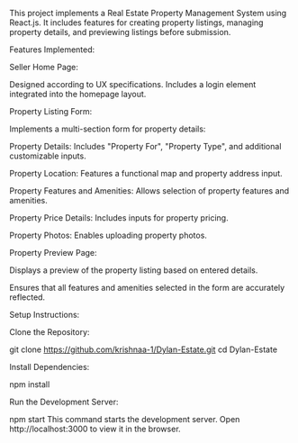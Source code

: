 This project implements a Real Estate Property Management System using React.js. It includes features for creating property listings, managing property details, and previewing listings before submission.

Features Implemented:


Seller Home Page:

Designed according to UX specifications.
Includes a login element integrated into the homepage layout.


Property Listing Form:

Implements a multi-section form for property details:

Property Details: Includes "Property For", "Property Type", and additional customizable inputs.

Property Location: Features a functional map and property address input.

Property Features and Amenities: Allows selection of property features and amenities.

Property Price Details: Includes inputs for property pricing.

Property Photos: Enables uploading property photos.


Property Preview Page:


Displays a preview of the property listing based on entered details.

Ensures that all features and amenities selected in the form are accurately reflected.


Setup Instructions:

Clone the Repository:


git clone https://github.com/krishnaa-1/Dylan-Estate.git
cd Dylan-Estate


Install Dependencies:

npm install


Run the Development Server:

npm start
This command starts the development server. Open http://localhost:3000 to view it in the browser.
